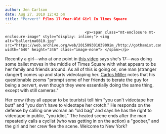 ```yaml
---
author: Jen Carlson
date: Aug 27, 2010 12:42 pm
title: "Pervert" Films 17-Year-Old Girl In Times Square
---
```


	
										<p><span class="mt-enclosure mt-enclosure-image" style="display: inline;"> <img alt="ballerina0810.jpg" src="https://web.archive.org/web/20150930103909im_/http://gothamist.com/attachments/arts_jen/ballerina0810.jpg" width="640" height="346" class="image-none"> </span></p>

<p>Recently a girl&#x2014;who at one point in <a href="https://web.archive.org/web/20150930103909/http://carlosmiller.com/2010/08/27/horny-videographer-ruins-nyc-photo-shoot/">this video</a> says she&apos;s 17&#x2014;was doing some ballet moves in the middle of Times Square with what appears to be her family and friends around. As all of this is going on, one man (stranger danger!) comes up and starts videotaping her. <a href="https://web.archive.org/web/20150930103909/http://carlosmiller.com/2010/08/27/horny-videographer-ruins-nyc-photo-shoot/">Carlos Miller</a> notes that his questionable zooms &quot;prompt some of her friends to berate the guy for being a pervert, even though they were essentially doing the same thing, except with still cameras.&quot; </p>

<p>Her crew (they all appear to be tourists) tell him &quot;you can&apos;t videotape her butt&quot; and &quot;you don&apos;t have to videotape her crotch.&quot; He responds on the defense by calling one woman an &quot;old bag&quot; and says he has the right to videotape in public, &quot;you idiot.&quot; The heated scene ends after the man repeatedly calls a cyclist (who was getting in on the action) a &quot;goober,&quot; and the girl and her crew flee the scene. Welcome to New York?</p>					
										
									
				